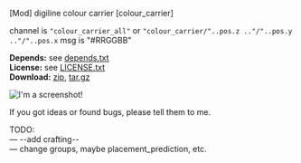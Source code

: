 [Mod] digiline colour carrier [colour_carrier]

channel is ```"colour_carrier_all"``` or ```"colour_carrier/"..pos.z .."/"..pos.y .."/"..pos.x```
msg is "#RRGGBB"

**Depends:** see [depends.txt](https://raw.githubusercontent.com/HybridDog/colour_carrier/master/depends.txt)  
**License:** see [LICENSE.txt](https://raw.githubusercontent.com/HybridDog/colour_carrier/master/LICENSE.txt)  
**Download:** [zip](https://github.com/HybridDog/colour_carrier/archive/master.zip), [tar.gz](https://github.com/HybridDog/colour_carrier/tarball/master)  

![I'm a screenshot!](https://d.maxfile.ro/fevbgdnlwq.png)

If you got ideas or found bugs, please tell them to me.


TODO:  
— --add crafting--  
— change groups, maybe placement_prediction, etc.  

